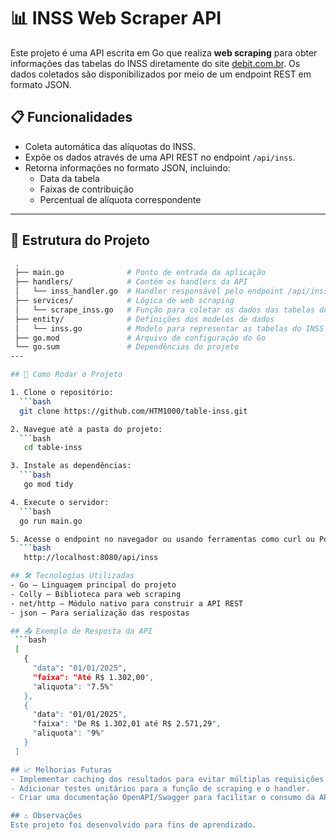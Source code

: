 # 📊 INSS Web Scraper API

Este projeto é uma API escrita em Go que realiza **web scraping** para obter informações das tabelas do INSS diretamente do site [debit.com.br](https://www.debit.com.br/tabelas/tabelas-inss). Os dados coletados são disponibilizados por meio de um endpoint REST em formato JSON.

## 📋 Funcionalidades

- Coleta automática das alíquotas do INSS.
- Expõe os dados através de uma API REST no endpoint `/api/inss`.
- Retorna informações no formato JSON, incluindo:
  - Data da tabela
  - Faixas de contribuição
  - Percentual de alíquota correspondente

---

## 📂 Estrutura do Projeto
 ```bash
  .
  ├── main.go              # Ponto de entrada da aplicação
  ├── handlers/            # Contém os handlers da API
  │   └── inss_handler.go  # Handler responsável pelo endpoint /api/inss
  ├── services/            # Lógica de web scraping
  │   └── scrape_inss.go   # Função para coletar os dados das tabelas do INSS
  ├── entity/              # Definições dos modelos de dados
  │   └── inss.go          # Modelo para representar as tabelas do INSS
  ├── go.mod               # Arquivo de configuração do Go
  └── go.sum               # Dependências do projeto
---

## 🚀 Como Rodar o Projeto

1. Clone o repositório:
   ```bash
   git clone https://github.com/HTM1000/table-inss.git

2. Navegue até a pasta do projeto:
   ```bash
    cd table-inss

3. Instale as dependências:
   ```bash
    go mod tidy

4. Execute o servidor:
   ```bash
   go run main.go

5. Acesse o endpoint no navegador ou usando ferramentas como curl ou Postman:
   ```bash
    http://localhost:8080/api/inss

## 🛠️ Tecnologias Utilizadas
 - Go — Linguagem principal do projeto
 - Colly — Biblioteca para web scraping
 - net/http — Módulo nativo para construir a API REST
 - json — Para serialização das respostas

## 📤 Exemplo de Resposta da API
  ```bash
  [
    {
      "data": "01/01/2025",
      "faixa": "Até R$ 1.302,00",
      "aliquota": "7.5%"
    },
    {
      "data": "01/01/2025",
      "faixa": "De R$ 1.302,01 até R$ 2.571,29",
      "aliquota": "9%"
    }
  ]

## 📈 Melhorias Futuras
- Implementar caching dos resultados para evitar múltiplas requisições.
- Adicionar testes unitários para a função de scraping e o handler.
- Criar uma documentação OpenAPI/Swagger para facilitar o consumo da API.

## ⚠️ Observações
Este projeto foi desenvolvido para fins de aprendizado.